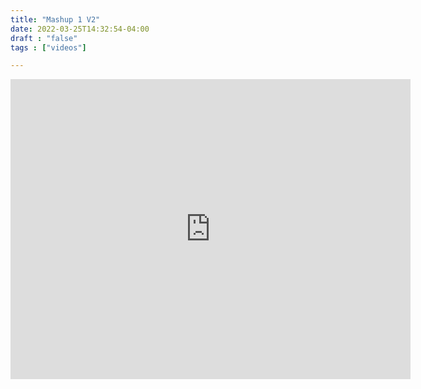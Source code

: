 ```yaml
---
title: "Mashup 1 V2"
date: 2022-03-25T14:32:54-04:00
draft : "false"
tags : ["videos"]

---
```


<iframe src="https://archive.org/embed/mashup-1v-2" width="640" height="480" frameborder="0" webkitallowfullscreen="true" mozallowfullscreen="true" allowfullscreen></iframe>

<!--more-->

<!-- Insert embed code here  -->

<!-- You:

Lyrics:
```
```

T

D(e)


Friends


Love


Legacy


what's your FLoLe?

|| fLoLe ||

nothing else is taken besides that, feels great to know what the next move is.

___ -->
